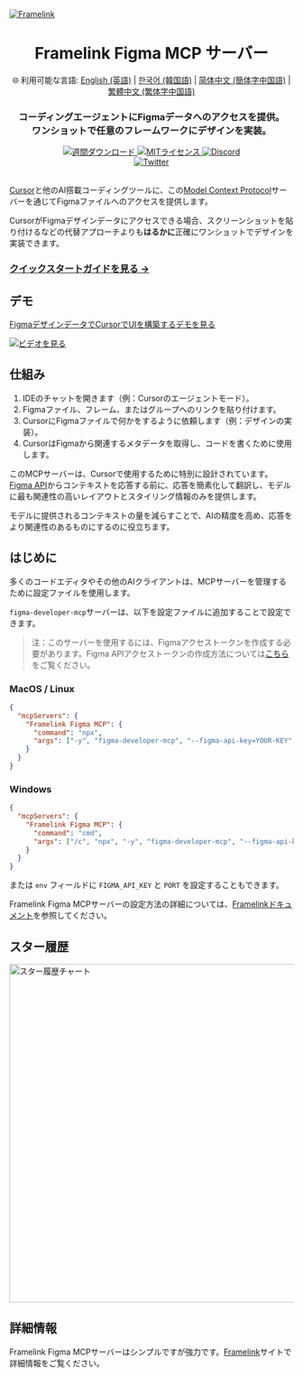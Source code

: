 <a href="https://www.framelink.ai/?utm_source=github&utm_medium=readme&utm_campaign=readme" target="_blank" rel="noopener">
  <picture>
    <source media="(prefers-color-scheme: dark)" srcset="https://www.framelink.ai/github/HeaderDark.png" />
    <img alt="Framelink" src="https://www.framelink.ai/github/HeaderLight.png" />
  </picture>
</a>

<div align="center">
  <h1>Framelink Figma MCP サーバー</h1>
  <p>
    🌐 利用可能な言語:
    <a href="README.md">English (英語)</a> |
    <a href="README.ko.md">한국어 (韓国語)</a> |
    <a href="README.zh-cn.md">简体中文 (簡体字中国語)</a> |
    <a href="README.zh-tw.md">繁體中文 (繁体字中国語)</a>
  </p>
  <h3>コーディングエージェントにFigmaデータへのアクセスを提供。<br/>ワンショットで任意のフレームワークにデザインを実装。</h3>
  <a href="https://npmcharts.com/compare/figma-developer-mcp?interval=30">
    <img alt="週間ダウンロード" src="https://img.shields.io/npm/dm/figma-developer-mcp.svg">
  </a>
  <a href="https://github.com/GLips/Figma-Context-MCP/blob/main/LICENSE">
    <img alt="MITライセンス" src="https://img.shields.io/github/license/GLips/Figma-Context-MCP" />
  </a>
  <a href="https://framelink.ai/discord">
    <img alt="Discord" src="https://img.shields.io/discord/1352337336913887343?color=7389D8&label&logo=discord&logoColor=ffffff" />
  </a>
  <br />
  <a href="https://twitter.com/glipsman">
    <img alt="Twitter" src="https://img.shields.io/twitter/url?url=https%3A%2F%2Fx.com%2Fglipsman&label=%40glipsman" />
  </a>
</div>

<br/>

[Cursor](https://cursor.sh/)と他のAI搭載コーディングツールに、この[Model Context Protocol](https://modelcontextprotocol.io/introduction)サーバーを通じてFigmaファイルへのアクセスを提供します。

CursorがFigmaデザインデータにアクセスできる場合、スクリーンショットを貼り付けるなどの代替アプローチよりも**はるかに**正確にワンショットでデザインを実装できます。

<h3><a href="https://www.framelink.ai/docs/quickstart?utm_source=github&utm_medium=readme&utm_campaign=readme">クイックスタートガイドを見る →</a></h3>

## デモ

[FigmaデザインデータでCursorでUIを構築するデモを見る](https://youtu.be/6G9yb-LrEqg)

[![ビデオを見る](https://img.youtube.com/vi/6G9yb-LrEqg/maxresdefault.jpg)](https://youtu.be/6G9yb-LrEqg)

## 仕組み

1. IDEのチャットを開きます（例：Cursorのエージェントモード）。
2. Figmaファイル、フレーム、またはグループへのリンクを貼り付けます。
3. CursorにFigmaファイルで何かをするように依頼します（例：デザインの実装）。
4. CursorはFigmaから関連するメタデータを取得し、コードを書くために使用します。

このMCPサーバーは、Cursorで使用するために特別に設計されています。[Figma API](https://www.figma.com/developers/api)からコンテキストを応答する前に、応答を簡素化して翻訳し、モデルに最も関連性の高いレイアウトとスタイリング情報のみを提供します。

モデルに提供されるコンテキストの量を減らすことで、AIの精度を高め、応答をより関連性のあるものにするのに役立ちます。

## はじめに

多くのコードエディタやその他のAIクライアントは、MCPサーバーを管理するために設定ファイルを使用します。

`figma-developer-mcp`サーバーは、以下を設定ファイルに追加することで設定できます。

> 注：このサーバーを使用するには、Figmaアクセストークンを作成する必要があります。Figma APIアクセストークンの作成方法については[こちら](https://help.figma.com/hc/en-us/articles/8085703771159-Manage-personal-access-tokens)をご覧ください。

### MacOS / Linux

```json
{
  "mcpServers": {
    "Framelink Figma MCP": {
      "command": "npx",
      "args": ["-y", "figma-developer-mcp", "--figma-api-key=YOUR-KEY", "--stdio"]
    }
  }
}
```

### Windows

```json
{
  "mcpServers": {
    "Framelink Figma MCP": {
      "command": "cmd",
      "args": ["/c", "npx", "-y", "figma-developer-mcp", "--figma-api-key=YOUR-KEY", "--stdio"]
    }
  }
}
```

または `env` フィールドに `FIGMA_API_KEY` と `PORT` を設定することもできます。

Framelink Figma MCPサーバーの設定方法の詳細については、[Framelinkドキュメント](https://www.framelink.ai/docs/quickstart?utm_source=github&utm_medium=readme&utm_campaign=readme)を参照してください。

## スター履歴

<a href="https://star-history.com/#GLips/Figma-Context-MCP"><img src="https://api.star-history.com/svg?repos=GLips/Figma-Context-MCP&type=Date" alt="スター履歴チャート" width="600" /></a>

## 詳細情報

Framelink Figma MCPサーバーはシンプルですが強力です。[Framelink](https://framelink.ai?utm_source=github&utm_medium=readme&utm_campaign=readme)サイトで詳細情報をご覧ください。
